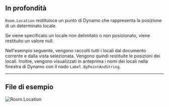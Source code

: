## In profondità
`Room.Location` restituisce un punto di Dynamo che rappresenta la posizione di un determinato locale.

Se viene specificato un locale non delimitato o non posizionato, viene restituito un valore null.

Nell'esempio seguente, vengono raccolti tutti i locali dal documento corrente e dalla vista selezionata. Vengono quindi restituite le posizioni dei locali. Inoltre, vengono visualizzati in anteprima i nomi dei locali nella finestra di Dynamo con il nodo `Label.ByPointAndString`.

___
## File di esempio

![Room.Location](./Revit.Elements.Room.Location_img.jpg)
